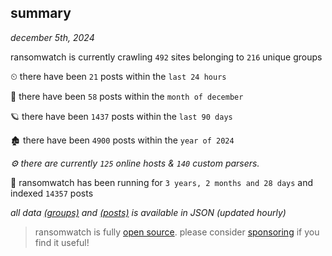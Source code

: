 
## summary
_december 5th, 2024_

ransomwatch is currently crawling `492` sites belonging to `216` unique groups

⏲ there have been `21` posts within the `last 24 hours`

🦈 there have been `58` posts within the `month of december`

🪐 there have been `1437` posts within the `last 90 days`

🏚 there have been `4900` posts within the `year of 2024`

_⚙️ there are currently `125` online hosts & `140` custom parsers._

🦕 ransomwatch has been running for `3 years, 2 months and 28 days` and indexed `14357` posts

_all data  [(groups)](http://ransomwhat.telemetry.ltd/groups) and [(posts)](http://ransomwhat.telemetry.ltd/posts) is available in JSON (updated hourly)_

> ransomwatch is fully [open source](https://github.com/joshhighet/ransomwatch#ransomwatch--). please consider [sponsoring](https://github.com/sponsors/joshhighet) if you find it useful!
